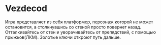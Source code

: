 # Vezdecod
Игра представляет из себя платформер, персонаж которой не может остановится,
а столкнувшись со стеной просто повернет назад.
Отталкивайтесь от стен и уворачивайтесь от препядствий, с помощью прыжков(ЛКМ).
Золотые ключи откроют путь дальше.
